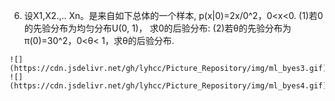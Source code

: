 
6. 设X1,X2.,.. Xn。是来自如下总体的一个样本,
p(x|0)=2x/0^2，0<x<0.
(1)若0的先验分布为均匀分布U(0, 1)， 求0的后验分布:
(2)若θ的先验分布为π(0)=30^2，0<θ< 1，求θ的后验分布.
```
![](https://cdn.jsdelivr.net/gh/lyhcc/Picture_Repository/img/ml_byes3.gif)
![](https://cdn.jsdelivr.net/gh/lyhcc/Picture_Repository/img/ml_byes4.gif)